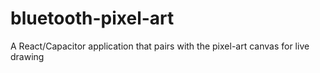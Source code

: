# bluetooth-pixel-art
A React/Capacitor application that pairs with the pixel-art canvas for live drawing
